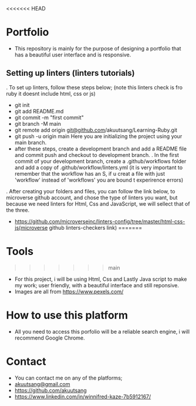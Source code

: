 <<<<<<< HEAD
# Portfolio
- This repository is mainly for the purpose of designing a portfolio that has a beautiful user interface and is responsive.
## Setting up linters (linters tutorials)
. To set up linters, follow these steps below; (note this linters check is fro ruby it doesnt include html, css or js)
 - git init
 - git add README.md
 - git commit -m "first commit"
 - git branch -M main
 - git remote add origin git@github.com/akuutsang/Learning-Ruby.git
 - git push -u origin main
   Here you are initializing the project using your main branch.
 - after these steps, create a development branch and add a README file and commit push and checkout to development branch.
. In the first commit of your development branch, create a .github/workflows folder and add a copy of .github/workflow/linters.yml (it is very important to remember that the workflow has an S, if u creat a file with just 'workflow' instead of 'workflows' you are bound t experirence errors)

. After creating your folders and files, you can follow the link below, to microverse github account, and chose the type of linters you want, but because we need linters for Html, Css and JavaScript, we will sellect that of the three.
 - https://github.com/microverseinc/linters-config/tree/master/html-css-js(microverse github linters-checkers link)
=======
# Tools
>>>>>>> main
 - For this project, i will be using Html, Css and Lastly Java script to make my work; user friendly, with a beautiful interface and still reponsive.
 - Images are all from https://www.pexels.com/
 # How to use this platform
 - All you need to access this porfolio will be a reliable search engine, i will recommend Google Chrome.
# Contact
-  You can contact me on any of the platforms;
- akuutsang@gmail.com
- https://github.com/akuutsang
- https://www.linkedin.com/in/winnifred-kaze-7b5912167/
